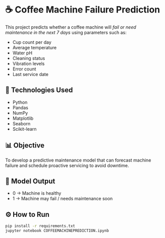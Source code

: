 # ☕ Coffee Machine Failure Prediction

This project predicts whether a coffee machine will *fail or need maintenance in the next 7 days* using parameters such as:
- Cup count per day  
- Average temperature  
- Water pH  
- Cleaning status  
- Vibration levels  
- Error count  
- Last service date  

## 🚀 Technologies Used
- Python
- Pandas
- NumPy
- Matplotlib
- Seaborn
- Scikit-learn

## 📊 Objective
To develop a predictive maintenance model that can forecast machine failure and schedule proactive servicing to avoid downtime.

## 🧠 Model Output
- 0 → Machine is healthy  
- 1 → Machine may fail / needs maintenance soon

## ⚙ How to Run
```bash
pip install -r requirements.txt
jupyter notebook COFFEEMACHINEPREDICTION.ipynb
